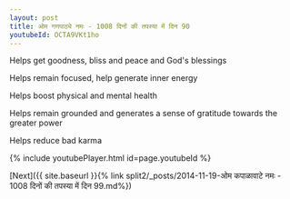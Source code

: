 ```yaml
---
layout: post
title: ओम गणपाठ्ये नमः - 1008 दिनों की तपस्या में दिन 90
youtubeId: OCTA9VKt1ho
---
```

 
 
Helps get goodness, bliss and peace and God's blessings
 
Helps remain focused, help generate inner energy 
 
Helps boost physical and mental health 
 
Helps remain grounded and generates a sense of gratitude towards the greater power 
 
Helps reduce bad karma
 
 
 
 


{% include youtubePlayer.html id=page.youtubeId %}
 
[Next]({{ site.baseurl }}{% link  split2/_posts/2014-11-19-ओम कपाळावाटे नमः - 1008 दिनों की तपस्या में दिन 99.md%})
 
